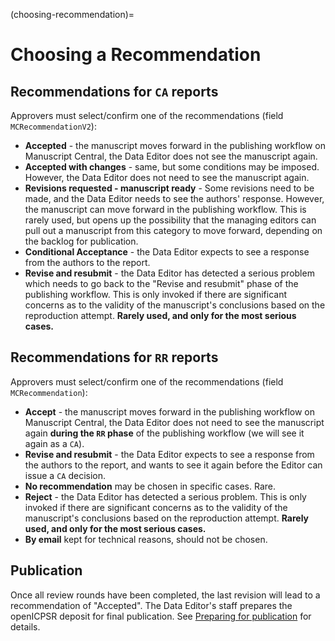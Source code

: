 (choosing-recommendation)=
# Choosing a Recommendation


## Recommendations for `CA` reports

Approvers must select/confirm one of the recommendations (field `MCRecommendationV2`):

- **Accepted** - the manuscript moves forward in the publishing workflow on Manuscript Central, the Data Editor does not see the manuscript again.
- **Accepted with changes** - same, but some conditions may be imposed. However, the Data Editor does not need to see the manuscript again.
- **Revisions requested - manuscript ready** - Some revisions need to be made, and the Data Editor needs to see the authors' response. However, the manuscript can move forward in the publishing workflow. This is rarely used, but opens up the possibility that the managing editors can pull out a manuscript from this category to move forward, depending on the backlog for publication.
- **Conditional Acceptance** - the Data Editor expects to see a response from the authors to the report.
- **Revise and resubmit** - the Data Editor has detected a serious problem which needs to go back to the "Revise and resubmit" phase of the publishing workflow. This is only invoked if there are significant concerns as to the validity of the manuscript's conclusions based on the reproduction attempt. **Rarely used, and only for the most serious cases.**


## Recommendations for `RR` reports

Approvers must select/confirm one of the recommendations (field `MCRecommendation`):

- **Accept** - the manuscript moves forward in the publishing workflow on Manuscript Central, the Data Editor does not need to see the manuscript again **during the `RR` phase** of the publishing workflow (we will see it again as a `CA`).
- **Revise and resubmit** - the Data Editor expects to see a response from the authors to the report, and wants to see it again before the Editor can issue a `CA` decision.
- **No recommendation** may be chosen in specific cases. Rare.
- **Reject** - the Data Editor has detected a serious problem. This is only invoked if there are significant concerns as to the validity of the manuscript's conclusions based on the reproduction attempt. **Rarely used, and only for the most serious cases.**
- **By email** kept for technical reasons, should not be chosen.


## Publication

Once all review rounds have been completed, the last revision will lead to a recommendation of "Accepted". The Data Editor's staff prepares the openICPSR deposit for final publication. See [Preparing for publication](aea-interfacing-with-the-journal-management-system) for details.
